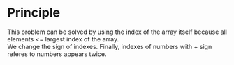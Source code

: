 # Principle
This problem can be solved by using the index of the array itself because all elements <= largest index of the array.  
We change the sign of indexes. Finally, indexes of numbers with + sign referes to numbers appears twice.

